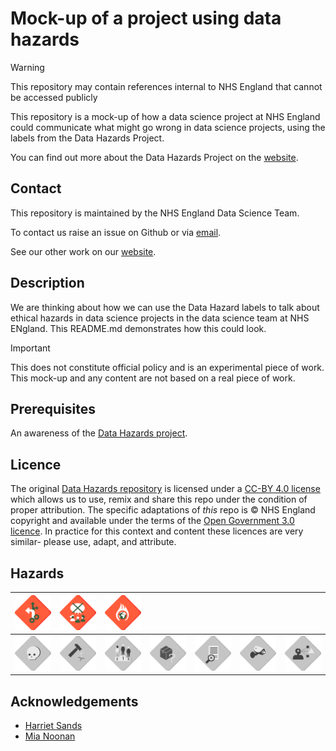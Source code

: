 # Mock-up of a project using data hazards

> [!WARNING]
> This repository may contain references internal to NHS England that cannot be accessed publicly

This repository is a mock-up of how a data science project at NHS England could communicate what might go wrong in data science projects, using the labels from the Data Hazards Project.

You can find out more about the Data Hazards Project on the [website][dh-site].

## Contact

This repository is maintained by the NHS England Data Science Team.

To contact us raise an issue on Github or via [email][mail].

See our other work on our [website][nhs-ds-site].

## Description

We are thinking about how we can use the Data Hazard labels to talk about ethical hazards in data science projects in the data science team at NHS ENgland. This README.md demonstrates how this could look.

> [!IMPORTANT]
> This does not constitute official policy and is an experimental piece of work. This mock-up and any content are not based on a real piece of work.

## Prerequisites

An awareness of the [Data Hazards project][dh-site].

## Licence

The original [Data Hazards repository][dh-repo] is licensed under a [CC-BY 4.0 license][dh-licence] which allows us to use, remix and share this repo under the condition of proper attribution. The specific adaptations of _this_ repo is © NHS England copyright and available under the terms of the [Open Government 3.0 licence](https://www.nationalarchives.gov.uk/doc/open-government-licence/version/3/). In practice for this context and content these licences are very similar- please use, adapt, and attribute.

## Hazards

| [<img src="./images/colour/automates-decision-making.png" alt="Hazard: Automates Decision Making" width="200"/>](./docs/hazards/automates-decision-making.md) | [<img src="./images/colour/lacks-community.png" alt="Hazard: Lacks Community Involvement" width="200"/>](./docs/hazards/lacks-community-involvement.md) | [<img src="./images/colour/environment.png" alt="Hazard: High Environmental Cost" width="200"/>](./docs/hazards/high-environmental-cost.md) | | | | |
|:-:|:-:|:-:|:-:|:-:|:-:|:-:|
| [<img src="./images/greyscale/direct-harm-bw.png" alt="Hazard: May Cause Direct Harm" width="200"/>](./docs/hazards/direct-harm.md) | [<img src="./images/greyscale/misuse-bw.png" alt="Hazard: Danger of Misuse" width="200"/>](./docs/hazards/danger-of-misuse.md) | [<img src="./images/greyscale/classifies-people-bw.png" alt="Hazard: Ranks or Classifies People" width="200"/>](./docs/hazards/ranks-classifies.md) | [<img src="./images/greyscale/difficult-to-understand-bw.png" alt="Hazard: Difficult to Understand" width="200"/>](./docs/hazards/difficult-to-understand.md) | [<img src="./images/greyscale/lacks-informed-consent-bw.png" alt="Hazard: Lacks Informed Consent" width="200"/>](./docs/hazards/lacks-informed-consent.md) | [<img src="./images/greyscale/privacy-bw.png" alt="Hazard: Risk to Privacy" width="200"/>](./docs/hazards/risk-to-privacy.md) | [<img src="./images/greyscale/reinforce-bias-bw.png" alt="Hazard: Reinforces Existing Bias" width="200"/>](./docs/hazards/reinforces-biases.md) |

## Acknowledgements

* [Harriet Sands](https://github.com/harrietrs)
* [Mia Noonan](https://github.com/amelianoonan1-nhs)

[dh-site]: https://datahazards.com/about.html
[dh-repo]: https://github.com/very-good-science/data-hazards
[dh-licence]: https://github.com/very-good-science/data-hazards/blob/main/LICENSE.md
[mail]: mailto:datascience@nhs.net
[nhs-ds-site]: https://nhsengland.github.io/datascience/
